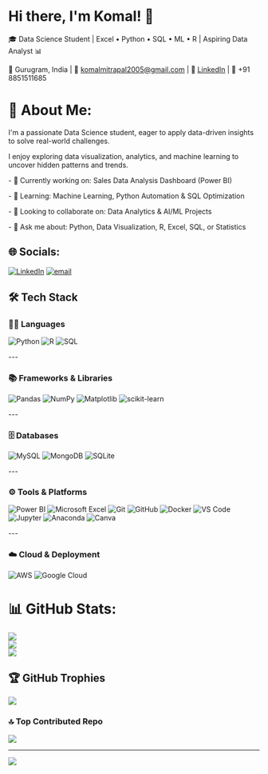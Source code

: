 # Hi there, I'm Komal! 👋


🎓 Data Science Student | Excel • Python • SQL • ML • R | Aspiring Data Analyst 📊

📍 Gurugram, India | 📧 komalmitrapal2005@gmail.com | 💼 [LinkedIn](www.linkedin.com/in/komal-mittrapal-66855b347) | 📱 +91 8851511685


# 💫 About Me:

I'm a passionate Data Science student, eager to apply data-driven insights to solve real-world challenges.

I enjoy exploring data visualization, analytics, and machine learning to uncover hidden patterns and trends.


\- 🔭 Currently working on: Sales Data Analysis Dashboard (Power BI)

\- 🌱 Learning: Machine Learning, Python Automation & SQL Optimization

\- 👯 Looking to collaborate on: Data Analytics & AI/ML Projects

\- 💬 Ask me about: Python, Data Visualization, R, Excel, SQL, or Statistics


## 🌐 Socials:
[![LinkedIn](https://img.shields.io/badge/LinkedIn-%230077B5.svg?logo=linkedin&logoColor=white)](https://linkedin.com/in/KomalMittrapal) [![email](https://img.shields.io/badge/Email-D14836?logo=gmail&logoColor=white)](mailto:komalmitrapal2005@gmail.com) 


## 🛠️ Tech Stack

### 🧑‍💻 Languages

![Python](https://img.shields.io/badge/Python-3776AB?logo=python&logoColor=white) ![R](https://img.shields.io/badge/R-276DC3?logo=r&logoColor=white) ![SQL](https://img.shields.io/badge/SQL-336791?logo=postgresql&logoColor=white)

\---

### 📚 Frameworks & Libraries

![Pandas](https://img.shields.io/badge/pandas-150458?logo=pandas&logoColor=white) ![NumPy](https://img.shields.io/badge/NumPy-013243?logo=numpy&logoColor=white) ![Matplotlib](https://img.shields.io/badge/Matplotlib-11557C?logo=plotly&logoColor=white) ![scikit-learn](https://img.shields.io/badge/scikit--learn-F7931E?logo=scikit-learn&logoColor=white)

\---

### 🗄️ Databases

![MySQL](https://img.shields.io/badge/MySQL-4479A1?logo=mysql&logoColor=white) ![MongoDB](https://img.shields.io/badge/MongoDB-47A248?logo=mongodb&logoColor=white) ![SQLite](https://img.shields.io/badge/sqlite-%2307405e.svg?style=for-the-badge&logo=sqlite&logoColor=white)

\---

### ⚙️ Tools & Platforms

![Power BI](https://img.shields.io/badge/Power%20BI-F2C811?logo=powerbi&logoColor=black) ![Microsoft Excel](https://img.shields.io/badge/Microsoft%20Excel-217346?logo=microsoftexcel&logoColor=white) ![Git](https://img.shields.io/badge/Git-F05032?logo=git&logoColor=white) ![GitHub](https://img.shields.io/badge/GitHub-181717?logo=github&logoColor=white) ![Docker](https://img.shields.io/badge/Docker-2496ED?logo=docker&logoColor=white) ![VS Code](https://img.shields.io/badge/VS%20Code-007ACC?logo=visualstudiocode&logoColor=white) ![Jupyter](https://img.shields.io/badge/Jupyter-F37626?logo=jupyter&logoColor=white) ![Anaconda](https://img.shields.io/badge/Anaconda-%2344A833.svg?style=for-the-badge&logo=anaconda&logoColor=white) ![Canva](https://img.shields.io/badge/Canva-%2300C4CC.svg?style=for-the-badge&logo=Canva&logoColor=white)

\---

### ☁️ Cloud & Deployment

![AWS](https://img.shields.io/badge/AWS-232F3E?logo=amazonaws&logoColor=white) ![Google Cloud](https://img.shields.io/badge/Google%20Cloud-4285F4?logo=googlecloud&logoColor=white)

# 📊 GitHub Stats:
![](https://github-readme-stats.vercel.app/api?username=KomalMittrapal&theme=dark&hide_border=false&include_all_commits=false&count_private=false)<br/>
![](https://nirzak-streak-stats.vercel.app/?user=KomalMittrapal&theme=dark&hide_border=false)<br/>
![](https://github-readme-stats.vercel.app/api/top-langs/?username=KomalMittrapal&theme=dark&hide_border=false&include_all_commits=false&count_private=false&layout=compact)

## 🏆 GitHub Trophies
![](https://github-profile-trophy.vercel.app/?username=KomalMittrapal&theme=radical&no-frame=false&no-bg=true&margin-w=4)

### 🔝 Top Contributed Repo
![](https://github-contributor-stats.vercel.app/api?username=KomalMittrapal&limit=5&theme=dark&combine_all_yearly_contributions=true)

---
[![](https://visitcount.itsvg.in/api?id=KomalMittrapal&icon=0&color=0)](https://visitcount.itsvg.in)
